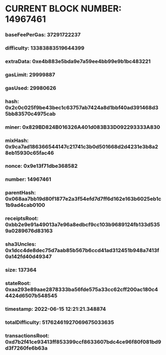 # CURRENT BLOCK NUMBER: 14967461

### baseFeePerGas: 37291722237
### difficulty: 13383883519644399
### extraData: 0xe4b883e5bda9e7a59ee4bb99e9b1bc483221
### gasLimit: 29999887
### gasUsed: 29980626
### hash: 0x2c0c025f9be43bec1c63757ab7424a8d1bbf40ad391468d35bb83570c4975cab
### miner: 0x829BD824B016326A401d083B33D092293333A830
### mixHash: 0x9ca7ad186366544147c21741c3b0d501668d2d4231e3b8a28eb15930c65fac46
### nonce: 0x9e13f71dbe368582
### number: 14967461
### parentHash: 0x068aa7bb19d80f1877e2a3f54efd7d7ff6d162e163b6025eb1c1b9ad4cab0100
### receiptsRoot: 0xbb2e9e91a49013a7e96a8edbcf9cc103b9689124fb133d5359a0289676d83163
### sha3Uncles: 0x1dcc4de8dec75d7aab85b567b6ccd41ad312451b948a7413f0a142fd40d49347
### size: 137364
### stateRoot: 0xaa293e89aae2878333ba56fde575a33cc62cff200ac180c44424d6507b548545
### timestamp: 2022-06-15 12:21:21.348874
### totalDifficulty: 51762461927069675033635
### transactionsRoot: 0xd7b2f41ce93413ff853399ccf8633607bdc4ce96f80f081bd9d3f7260fe6b63a
